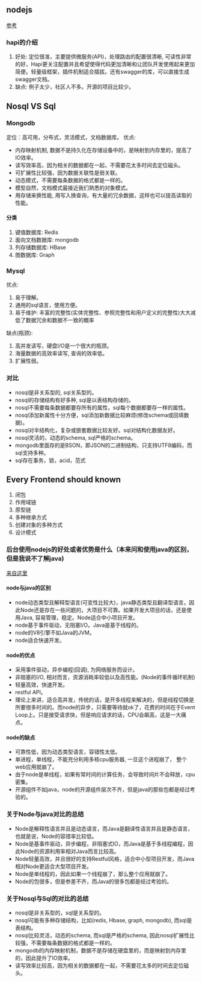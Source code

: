 ## nodejs

[参考](http://ourjs.com/detail/5490db1c8a34fa320400000e)
### hapi的介绍

1. 好处: 定位很准，主要提供微服务(API)，处理路由的配置很清晰, 可读性非常的好，Hapi更关注配置并且希望使得代码更加清晰和让团队开发使用起来更加简便。轻量级框架，插件机制适合插拔。还有swagger的库，可以直接生成swagger文档。
2. 缺点: 例子太少，社区人不多。开源的项目比较少。

## Nosql VS Sql

### Mongodb

定位：高可用，分布式，灵活模式，文档数据库。
优点:

* 内存映射机制, 数据不是持久化在存储设备中的，是映射到内存里的，提高了IO效率。
* 读写效率高，因为相关的数据都在一起，不需要花太多时间去定位磁头。
* 可扩展性比较强，因为数据关联性是弱关联。
* 动态模式，不需要每条数据的格式都是一样的。
* 模型自然，文档模式最接近我们熟悉的对象模式。
* 用存储来换性能, 用写入换查询，有大量的冗余数据，这样也可以提高读取的性能。

#### 分类

1. 键值数据库: Redis
2. 面向文档数据库: mongodb
3. 列存储数据库: HBase
4. 图数据库: Graph

### Mysql

优点:
1. 易于理解。
2. 通用的sql语言，使用方便。
3. 易于维护: 丰富的完整性(实体完整性、参照完整性和用户定义的完整性)大大减低了数据冗余和数据不一致的概率

缺点(瓶颈):
1. 高并发读写，硬盘I/O是一个很大的瓶颈。
2. 海量数据的高效率读写, 查询的效率低。
3. 扩展性弱。

### 对比

* nosql是非关系型的, sql关系型的。
* nosql的存储结构有好多种, sql是以表结构存储的。
* nosql不需要每条数据都要存所有的属性，sql每个数据都要存一样的属性。
* nosql添加新属性十分方便，sql添加新数据比较麻烦(修改schema或回填数据)。
* nosql对半结构化，复杂或嵌套数据比较友好。sql对结构化数据友好。
* nosql灵活的，动态的schema, sql严格的schema。
* mongodb里面存的是BSON，即JSON的二进制结构，只支持UTF8编码，而sql支持多种。
* sql存在事务，锁，acid，范式

## Every Frontend should known

1. 闭包
2. 作用域链
3. 原型链
4. 多种继承方式
5. 创建对象的多种方式
6. 设计模式


### 后台使用nodejs的好处或者优势是什么（本来问和使用java的区别，但是我说不了解java)

[来自这里](https://www.zhihu.com/question/19653241)

#### node与java的区别

* node动态类型且解释型语言(可变性比较大)，java静态类型且翻译型语言。因此Node还是存在一些问题的，大项目不可靠。如果开发大项目的话，还是使用Java, 容易管理，稳定。Node适合中小项目开发。
* node基于事件驱动，无阻塞I/O。Java是基于线程的。
* node的V8引擎不如Java的JVM。
* node适合快速开发。

#### node的优点

* 采用事件驱动，异步编程(回调), 为网络服务而设计。
* 非阻塞的I/O, 相对而言，资源消耗率较低以及高性能。(Node的事件循环机制)
* 轻量高效，快速开发。
* restful API。
* 理论上来讲，适合高并发，传统的话，是开多线程来解决的，但是线程切换是所要很多时间的。而node的异步，只需要等待就ok了，花费的时间在于Event Loop上。只是接受请求快，但是响应请求的话，CPU会飙高，这是一大痛点。

#### node的缺点

* 可靠性低，因为动态类型语言，容错性太低。
* 单进程，单线程，不能充分利用多核cpu服务器, 一旦这个进程崩了， 整个web应用就崩了。
* 由于node是单线程，如果有常时间的计算任务，会导致时间片不会释放，cpu密集。
* 开源组件不如java，node的开源组件层次不齐，但是java的那些包都是经过考验的。



### 关于Node与java对比的总结

* Node是解释性语言并且是动态语言，而Java是翻译性语言并且是静态语言，也就是说，Node的容错率比较低。
* Node是基事件驱动，异步编程，非阻塞式IO，而Java是基于多线程编程，因此Node的资源利用率相对Java而言比较高。
* Node轻量高效，并且很好的支持Restful风格，适合中小型项目开发，而Java相对Node更适合大型项目开发。
* Node是单线程的，因此如果一个线程崩了，那么整个应用就崩了。
* Node的包很多，但是参差不齐，而Java的很多包都是经过考验的。

### 关于Nosql与Sql的对比的总结

* nosql是非关系型的，sql是关系型的。
* nosql可能有多种存储结构，比如(redis, Hbase, graph, mongodb), 而sql是表结构。
* nosql比较灵活，动态的schema, 而sql是严格的schema, 因此nosql扩展性比较强，不需要每条数据的格式都是一样的。
* mongodb的内存映射机制，数据不是存储在硬盘里的，而是映射到内存里的，因此提升了IO效率。
* 读写效率比较高，因为相关的数据都在一起，不需要花太多的时间去定位磁头。
